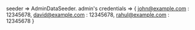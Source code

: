 seeder => AdminDataSeeder.
admin's credentials => {
john@example.com : 12345678,
david@example.com : 12345678,
rahul@example.com : 12345678
}
